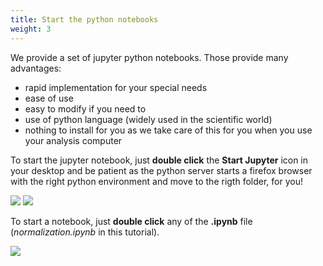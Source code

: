 ```yaml
---
title: Start the python notebooks
weight: 3
---
```


We provide a set of jupyter python notebooks. Those provide many advantages:

  * rapid implementation for your special needs
  * ease of use
  * easy to modify if you need to
  * use of python language (widely used in the scientific world)
  * nothing to install for you as we take care of this for you when you use your analysis computer

To start the jupyter notebook, just **double click** the **Start Jupyter** icon in your desktop and be patient as the
python server starts a firefox browser with the right python environment and move to the rigth folder, for you!

<img src='/tutorial/how_to_run_notebooks/images/notebook_0.png' />

<img src='/tutorial/how_to_run_notebooks/images/notebook_1.png' />

To start a notebook, just **double click** any of the **.ipynb** file (*normalization.ipynb* in this tutorial).

<img src='/tutorial/how_to_run_notebooks/images/notebook_2.png' />

